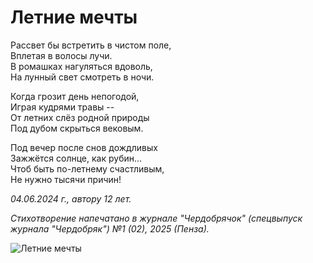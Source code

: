 # Летние мечты

Рассвет бы встретить в чистом поле,  
Вплетая в волосы лучи.  
В ромашках нагуляться вдоволь,  
На лунный свет смотреть в ночи.

Когда грозит день непогодой,  
Играя кудрями травы --  
От летних слёз родной природы  
Под дубом скрыться вековым.

Под вечер после снов дождливых  
Зажжётся солнце, как рубин...  
Чтоб быть по-летнему счастливым,  
Не нужно тысячи причин!

*04.06.2024 г., автору 12 лет.*

*Стихотворение напечатано в журнале "Чердобрячок" (спецвыпуск журнала "Чердобряк") №1 (02), 2025 (Пенза).*

![Летние мечты](../images/summer-dreams.jpg)
